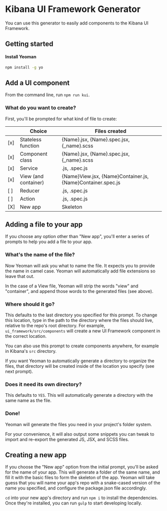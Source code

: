 # Kibana UI Framework Generator

You can use this generator to easily add components to the Kibana UI Framework.

## Getting started

#### Install Yeoman

```bash
npm install -g yo
```

## Add a UI component

From the command line, run `npm run kui`.

### What do you want to create?

First, you'll be prompted for what kind of file to create:

| | Choice | Files created |
|---|---|---|
| [x] | Stateless function | {Name}.jsx, {Name}.spec.jsx, {_name}.scss |
| [x] | Component class | {Name}.jsx, {Name}.spec.jsx, {_name}.scss |
| [x] | Service | .js, .spec.js |
| [x] | View (and container) | {Name}View.jsx, {Name}Container.js, {Name}Container.spec.js |
| [ ] | Reducer | .js, .spec.js |
| [ ] | Action | .js, .spec.js |
| [X] | New app | Skeleton |

## Adding a file to your app

If you choose any option other than "New app", you'll enter a series of prompts to
help you add a file to your app.

### What's the name of the file?

Now Yeoman will ask you what to name the file. It expects you to provide the name
in camel case. Yeoman will automatically add file extensions so leave that out.

In the case of a View file, Yeoman will strip the words "view" and "container",
and append those words to the generated files (see above).

### Where should it go?

This defaults to the last directory you specified for this prompt. To change this location,
type in the path to the directory where the files should live, relative to the repo's root directory. For example, `ui_framework/src/components` will create a new UI Framework component in the correct location.

You can also use this prompt to create components anywhere, for example in Kibana's `src` directory.

If you want Yeoman to automatically generate a directory to organize the files,
that directory will be created inside of the location you specify (see next prompt).

### Does it need its own directory?

This defaults to `YES`. This will automatically generate a directory with the
same name as the file.

### Done!

Yeoman will generate the files you need in your project's folder system.

For your convenience, it will also output some snippets you can tweak to import
and re-export the generated JS, JSX, and SCSS files.

## Creating a new app

If you choose the "New app" option from the initial prompt, you'll be asked
for the name of your app. This will generate a folder of the same name, and
fill it with the basic files to form the skeleton of the app. Yeoman will take
guess that you will name your app's repo with a snake-cased version of the name
you specified, and configure the package.json file accordingly.

`cd` into your new app's directory and run `npm i` to install the dependencies.
Once they're installed, you can run `gulp` to start developing locally.
